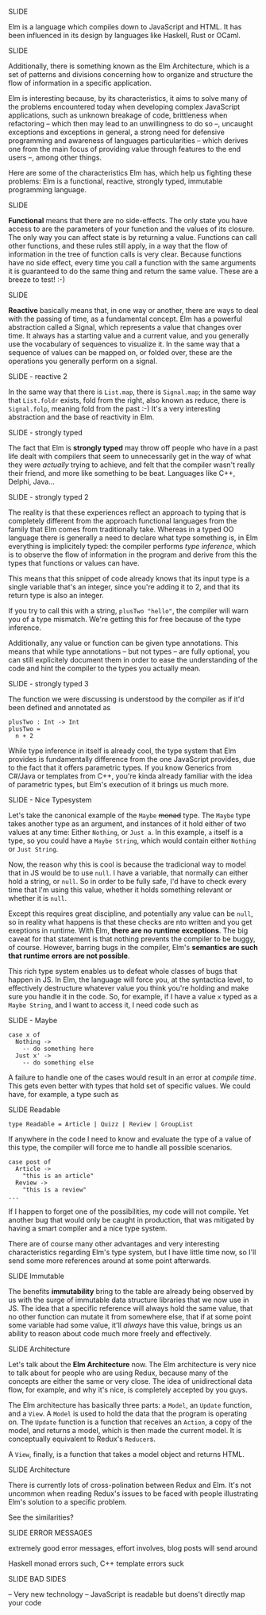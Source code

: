 SLIDE

Elm is a language which compiles down to JavaScript and
HTML. It has been influenced in its design by languages like Haskell, Rust or OCaml.

SLIDE


Additionally, there is something known as the Elm Architecture, which
is a set of patterns and divisions concerning how to organize and structure
the flow of information in a specific application.

Elm is interesting because, by its characteristics, it aims to solve many of
the problems encountered today when developing complex JavaScript applications,
such as unknown breakage of code, brittleness when refactoring – which then
may lead to an unwillingness to do so –, uncaught exceptions and exceptions in 
general, a strong need for defensive programming and awareness of languages
particularities – which derives one from the main focus of providing value
through features to the end users –, among other things.

Here are some of the characteristics Elm has, which help us fighting these problems:
Elm is a functional, reactive, strongly typed, immutable programming language.

SLIDE

**Functional** means that there are no side-effects. The only state you have
access to are the parameters of your function and the values of its closure.
The only way you can affect state is by returning a value. Functions can call
other functions, and these rules still apply, in a way that the flow of
information in the tree of function calls is very clear. Because functions have
no side effect, every time you call a function with the same arguments it is
guaranteed to do the same thing and return the same value. These are a breeze
to test! :-)

SLIDE

**Reactive** basically means that, in one way or another, there are ways to deal
with the passing of time, as a fundamental concept. Elm has a powerful abstraction
called a Signal, which represents a value that changes over time. It always has
a starting value and a current value, and you generally use the vocabulary
of sequences to visualize it. In the same way that a sequence of values can be
mapped on, or folded over, these are the operations you generally perform on a signal.

SLIDE - reactive 2

In the same way that there is `List.map`, there is `Signal.map`; in the same way that
`List.foldr` exists, fold from the right, also known as reduce, there is `Signal.folp`,
meaning fold from the past :-) It's a very interesting abstraction and the base of
reactivity in Elm.

SLIDE - strongly typed

The fact that Elm is **strongly typed** may throw off people who have in a past life
dealt with compilers that seem to unnecessarily get in the way of what they
were *actually* trying to achieve, and felt that the compiler wasn't really their
friend, and more like something to be beat. Languages like C++, Delphi, Java...

SLIDE - strongly typed 2

The reality is that these experiences reflect an approach to typing that is completely
different from the approach functional languages from the family that Elm comes from
traditionally take. Whereas in a typed OO language there is generally a need
to declare what type something is, in Elm everything is implicitely typed: the
compiler performs *type inference*, which is to observe the flow of information
in the program and derive from this the types that functions or values can have.



This means that this snippet of code already knows that its input type is a
single variable that's an integer, since you're adding it to 2, and that its
return type is also an integer.

If you try to call this with a string, `plusTwo "hello"`, the compiler will
warn you of a type mismatch. We're getting this for free because of the type
inference.

Additionally, any value or function can be given type annotations. This means
that while type annotations – but not types – are fully optional, you can still
explicitely document them in order to ease the understanding of the code and
hint the compiler to the types you actually mean.

SLIDE - strongly typed 3

The function we were discussing
is understood by the compiler as if it'd been defined and annotated as

```
plusTwo : Int -> Int
plusTwo =
  n + 2
```

While type inference in itself is already cool, the type system that Elm provides
is fundamentally difference from the one JavaScript provides, due to the fact
that it offers parametric types. If you know Generics from C#/Java or templates
from C++, you're kinda already familiar with the idea of parametric types, but
Elm's execution of it brings us much more.

SLIDE - Nice Typesystem

Let's take the canonical example of the `Maybe` ~~monad~~ type. The `Maybe` type takes
another type as an argument, and instances of it hold either of two values at any time:
Either `Nothing`, or `Just a`. In this example, `a` itself is a type, so you
could have a `Maybe String`, which would contain either `Nothing` or `Just String`.

Now, the reason why this is cool is because the tradicional way to model that in JS
would be to use `null`. I have a variable, that normally can either hold a string,
or `null`. So in order to be fully safe, I'd have to check every time that I'm
using this value, whether it holds something relevant or whether it is `null`.

Except this requires great discipline, and potentially any value can be `null`,
so in reality what happens is that these checks are nto written and you get
exeptions in runtime. With Elm, **there are no runtime exceptions**. The big
caveat for that statement is that nothing prevents the compiler to be buggy,
of course. However, barring bugs in the compiler, Elm's
**semantics are such that runtime errors are not possible**.

This rich type system enables us to defeat whole classes of bugs that happen
in JS. In Elm, the language will force you, at the syntactica level, to
effectively destructure whatever value you think you're holding and make sure
you handle it in the code. So, for example, if I have a value `x` typed as a
`Maybe String`, and I want to access it, I need code such as

SLIDE - Maybe

```
case x of
  Nothing ->
    -- do something here
  Just x' ->
    -- do something else
```

A failure to handle one of the cases would result in an error at *compile time*.
This gets even better with types that hold set of specific values. We could have,
for example, a type such as

SLIDE Readable

```
type Readable = Article | Quizz | Review | GroupList
```

If anywhere in the code I need to know and evaluate the type of a value of this type,
the compiler will force me to handle all possible scenarios.

```
case post of
  Article ->
    "this is an article"
  Review ->
    "this is a review"
...
```

If I happen to forget one of the possibilities, my code will not compile. Yet another
bug that would only be caught in production, that was mitigated by having a smart
compiler and a nice type system.

There are of course many other advantages and very interesting characteristics
regarding Elm's type system, but I have little time now, so I'll send some more
references around at some point afterwards.

SLIDE Immutable

The benefits **immutability** bring to the table are already being observed by us
with the surge of immutable data structure libraries that we now use in JS. The
idea that a specific reference will always hold the same value, that no other
function can mutate it from somewhere else, that if at some point some variable
had some value, it'll *always* have this value, brings us an ability to reason
about code much more freely and effectively.

SLIDE Architecture

Let's talk about the **Elm Architecture** now. The Elm architecture is very nice
to talk about for people who are using Redux, because many of the concepts
are either the same or very close. The idea of unidirectional data flow, for
example, and why it's nice, is completely accepted by you guys.

The Elm architecture has basically three parts: a `Model`, an `Update` function,
and a `View`. A `Model` is used to hold the data that the program is operating on.
The `Update` function is a function that receives an `Action`, a copy of the model,
and returns a model, which is then made the current model. It is conceptually
equivalent to Redux's `Reducer`s.

A `View`, finally, is a function that takes a model object and returns HTML.

SLIDE Architecture

There is currently lots of cross-polination between Redux and Elm. It's not uncommon
when reading Redux's issues to be faced with people illustrating Elm's solution
to a specific problem.

See the similarities?

SLIDE ERROR MESSAGES

extremely good error messages, effort involves, blog posts will send around

Haskell monad errors such, C++ template errors suck

SLIDE BAD SIDES

– Very new technology
– JavaScript is readable but doens't directly map your code
